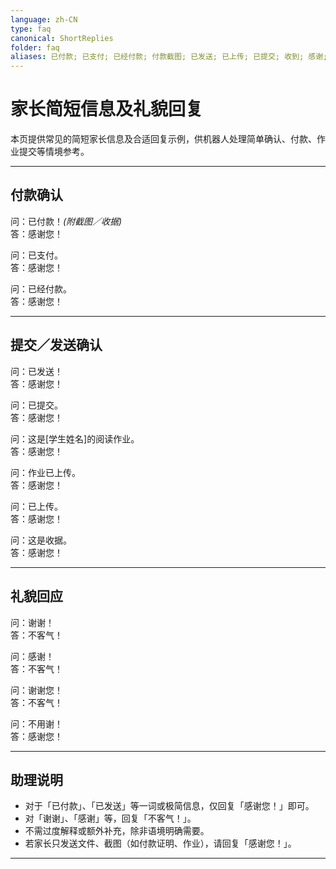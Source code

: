 ```yaml
---
language: zh-CN
type: faq
canonical: ShortReplies
folder: faq
aliases: 已付款; 已支付; 已经付款; 付款截图; 已发送; 已上传; 已提交; 收到; 感谢; 谢谢; thanks; thank you; 收据; 阅读作业; 家课; 上传; 确认
---
```

# 家长简短信息及礼貌回复

本页提供常见的简短家长信息及合适回复示例，供机器人处理简单确认、付款、作业提交等情境参考。

---

## **付款确认**

问：已付款！*(附截图／收据)*  
答：感谢您！

问：已支付。  
答：感谢您！

问：已经付款。  
答：感谢您！

---

## **提交／发送确认**

问：已发送！  
答：感谢您！

问：已提交。  
答：感谢您！

问：这是[学生姓名]的阅读作业。  
答：感谢您！

问：作业已上传。  
答：感谢您！

问：已上传。  
答：感谢您！

问：这是收据。  
答：感谢您！

---

## **礼貌回应**

问：谢谢！  
答：不客气！

问：感谢！  
答：不客气！

问：谢谢您！  
答：不客气！

问：不用谢！  
答：感谢您！

---

## **助理说明**

- 对于「已付款」、「已发送」等一词或极简信息，仅回复「感谢您！」即可。
- 对「谢谢」、「感谢」等，回复「不客气！」。
- 不需过度解释或额外补充，除非语境明确需要。
- 若家长只发送文件、截图（如付款证明、作业），请回复「感谢您！」。

---